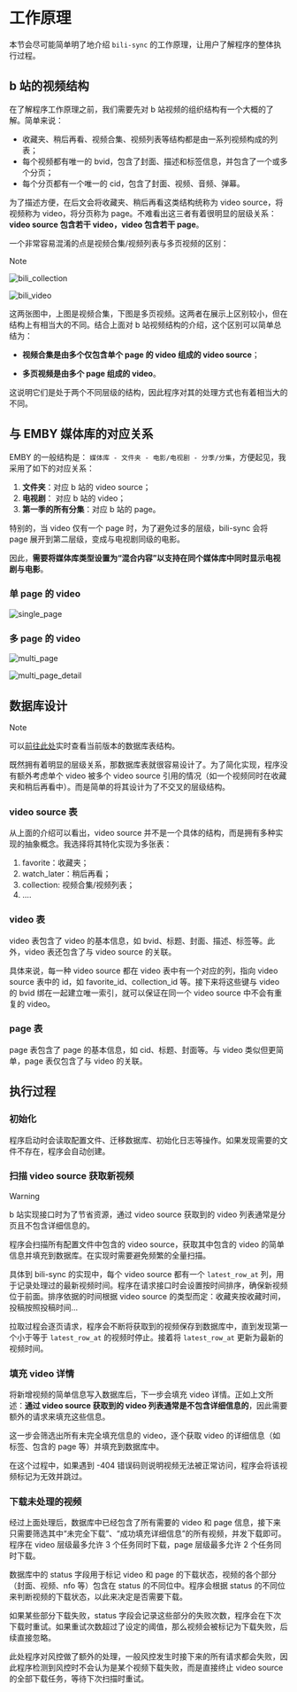 # 工作原理

本节会尽可能简单明了地介绍 `bili-sync` 的工作原理，让用户了解程序的整体执行过程。

## b 站的视频结构

在了解程序工作原理之前，我们需要先对 b 站视频的组织结构有一个大概的了解。简单来说：

- 收藏夹、稍后再看、视频合集、视频列表等结构都是由一系列视频构成的列表；
- 每个视频都有唯一的 bvid，包含了封面、描述和标签信息，并包含了一个或多个分页；
- 每个分页都有一个唯一的 cid，包含了封面、视频、音频、弹幕。

为了描述方便，在后文会将收藏夹、稍后再看这类结构统称为 video source，将视频称为 video，将分页称为 page。不难看出这三者有着很明显的层级关系：**video source 包含若干 video，video 包含若干 page**。

一个非常容易混淆的点是视频合集/视频列表与多页视频的区别：

> [!NOTE]
> ![bili_collection](./assets/bili_collection.webp)
>
>![bili_video](./assets/bili_video.webp)

这两张图中，上图是视频合集，下图是多页视频。这两者在展示上区别较小，但在结构上有相当大的不同。结合上面对 b 站视频结构的介绍，这个区别可以简单总结为：

+ **视频合集是由多个仅包含单个 page 的 video 组成的 video source**；

+ **多页视频是由多个 page 组成的 video**。

这说明它们是处于两个不同层级的结构，因此程序对其的处理方式也有着相当大的不同。

## 与 EMBY 媒体库的对应关系

EMBY 的一般结构是： `媒体库 - 文件夹 - 电影/电视剧 - 分季/分集`，方便起见，我采用了如下的对应关系：

1. **文件夹**：对应 b 站的 video source；
2. **电视剧**： 对应 b 站的 video；
3. **第一季的所有分集**：对应 b 站的 page。

特别的，当 video 仅有一个 page 时，为了避免过多的层级，bili-sync 会将 page 展开到第二层级，变成与电视剧同级的电影。

因此，**需要将媒体库类型设置为“混合内容”以支持在同个媒体库中同时显示电视剧与电影**。

### 单 page 的 video

![single_page](./assets/single_page.webp)

### 多 page 的 video

![multi_page](./assets/multi_page.webp)

![multi_page_detail](./assets/multi_page_detail.webp)

## 数据库设计

> [!NOTE]
> 可以[前往此处](https://github.com/amtoaer/bili-sync/tree/main/crates/bili_sync_entity/src/entities)实时查看当前版本的数据库表结构。

既然拥有着明显的层级关系，那数据库表就很容易设计了。为了简化实现，程序没有额外考虑单个 video 被多个 video source 引用的情况（如一个视频同时在收藏夹和稍后再看中）。而是简单的将其设计为了不交叉的层级结构。

### video source 表

从上面的介绍可以看出，video source 并不是一个具体的结构，而是拥有多种实现的抽象概念。我选择将其特化实现为多张表：

1. favorite：收藏夹；
2. watch_later：稍后再看；
3. collection: 视频合集/视频列表；
4. ....

### video 表

video 表包含了 video 的基本信息，如 bvid、标题、封面、描述、标签等。此外，video 表还包含了与 video source 的关联。

具体来说，每一种 video source 都在 video 表中有一个对应的列，指向 video source 表中的 id，如 favorite_id、collection_id 等。接下来将这些键与 video 的 bvid 绑在一起建立唯一索引，就可以保证在同一个 video source 中不会有重复的 video。

### page 表

page 表包含了 page 的基本信息，如 cid、标题、封面等。与 video 类似但更简单，page 表仅包含了与 video 的关联。

## 执行过程

### 初始化

程序启动时会读取配置文件、迁移数据库、初始化日志等操作。如果发现需要的文件不存在，程序会自动创建。

### 扫描 video source 获取新视频

> [!WARNING]
> b 站实现接口时为了节省资源，通过 video source 获取到的 video 列表通常是分页且不包含详细信息的。

程序会扫描所有配置文件中包含的 video source，获取其中包含的 video 的简单信息并填充到数据库。在实现时需要避免频繁的全量扫描。

具体到 bili-sync 的实现中，每个 video source 都有一个 `latest_row_at` 列，用于记录处理过的最新视频时间。程序在请求接口时会设置按时间排序，确保新视频位于前面。排序依据的时间根据 video source 的类型而定：收藏夹按收藏时间，投稿按照投稿时间...

拉取过程会逐页请求，程序会不断将获取到的视频保存到数据库中，直到发现第一个小于等于 `latest_row_at` 的视频时停止。接着将 `latest_row_at` 更新为最新的视频时间。

### 填充 video 详情

将新增视频的简单信息写入数据库后，下一步会填充 video 详情。正如上文所述：**通过 video source 获取到的 video 列表通常是不包含详细信息的**，因此需要额外的请求来填充这些信息。

这一步会筛选出所有未完全填充信息的 video，逐个获取 video 的详细信息（如标签、包含的 page 等）并填充到数据库中。

在这个过程中，如果遇到 -404 错误码则说明视频无法被正常访问，程序会将该视频标记为无效并跳过。

### 下载未处理的视频

经过上面处理后，数据库中已经包含了所有需要的 video 和 page 信息，接下来只需要筛选其中“未完全下载”、“成功填充详细信息”的所有视频，并发下载即可。程序在 video 层级最多允许 3 个任务同时下载，page 层级最多允许 2 个任务同时下载。

数据库中的 status 字段用于标记 video 和 page 的下载状态，视频的各个部分（封面、视频、nfo 等）包含在 status 的不同位中。程序会根据 status 的不同位来判断视频的下载状态，以此来决定是否需要下载。

如果某些部分下载失败，status 字段会记录这些部分的失败次数，程序会在下次下载时重试。如果重试次数超过了设定的阈值，那么视频会被标记为下载失败，后续直接忽略。

此处程序对风控做了额外的处理，一般风控发生时接下来的所有请求都会失败，因此程序检测到风控时不会认为是某个视频下载失败，而是直接终止 video source 的全部下载任务，等待下次扫描时重试。